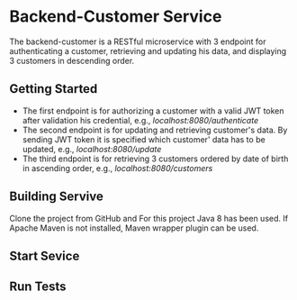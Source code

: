 # Backend-Customer Service

The backend-customer is a RESTful microservice with 3 endpoint for authenticating
a customer, retrieving and updating his data, and displaying 3 customers in descending
order. 

## Getting Started



- The first endpoint is for authorizing a customer with  a valid JWT token after validation 
his credential, e.g., *localhost:8080/authenticate*
- The second endpoint is for updating and retrieving customer's data. By sending JWT token 
it is specified which customer' data has to be updated, e.g., *localhost:8080/update* 
- The third endpoint is for retrieving 3 customers ordered by date of birth in ascending order,
e.g., *localhost:8080/customers*
 
## Building Servive

Clone the project from GitHub and 
For this project Java 8 has been used. If Apache Maven is not installed, Maven wrapper plugin 
can be used. 
## Start Sevice

## Run Tests 